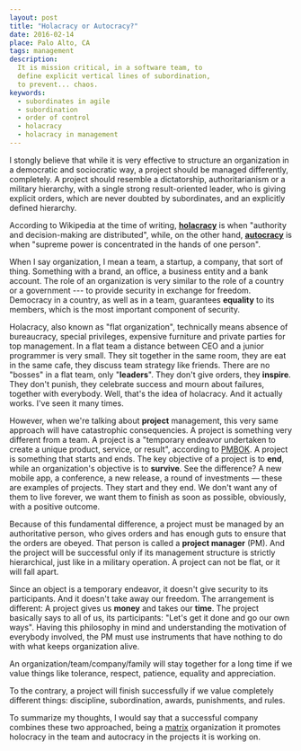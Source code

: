 ```yaml
---
layout: post
title: "Holacracy or Autocracy?"
date: 2016-02-14
place: Palo Alto, CA
tags: management
description:
  It is mission critical, in a software team, to
  define explicit vertical lines of subordination,
  to prevent... chaos.
keywords:
  - subordinates in agile
  - subordination
  - order of control
  - holacracy
  - holacracy in management
---
```


I stongly believe that while it is very effective to structure
an organization in a democratic and sociocratic way, a project
should be managed differently, completely.
A project should resemble a dictatorship, authoritarianism or a military hierarchy,
with a single strong result-oriented leader, who is giving explicit orders,
which are never doubted by subordinates, and an explicitly defined hierarchy.

<!--more-->

According to Wikipedia at the time of writing,
[**holacracy**](https://en.wikipedia.org/wiki/Holacracy) is when
"authority and decision-making are distributed", while,
on the other hand,
[**autocracy**](https://en.wikipedia.org/wiki/Autocracy) is when
"supreme power is concentrated in the hands of one person".

When I say organization, I mean a team, a startup, a company, that
sort of thing. Something with a brand, an office, a business entity
and a bank account. The role of an organization is very similar
to the role of a country or a government --- to provide security
in exchange for freedom. Democracy in a country, as well as in a team,
guarantees **equality** to its members,
which is the most important component of security.

Holacracy, also known as "flat organization", technically means absence
of bureaucracy, special privileges, expensive furniture and private parties
for top management. In a flat team a distance between CEO and
a junior programmer is very small. They sit together in the same room,
they are eat in the same cafe, they discuss team strategy like friends. There
are no "bosses" in a flat team, only "**leaders**". They don't give orders, they
**inspire**. They don't punish, they celebrate success and mourn about failures,
together with everybody. Well, that's the idea of holacracy.
And it actually works. I've seen it many times.

However, when we're talking about **project** management, this very same approach will
have catastrophic consequencies. A project is something very different
from a team. A project is a "temporary endeavor
undertaken to create a unique product, service, or result", according to
[PMBOK](http://www.pmi.org/PMBOK-Guide-and-Standards.aspx).
A project is something that starts and ends. The key objective of a project
is to **end**, while an organization's objective is to **survive**. See the
difference? A new mobile app, a conference, a new release, a round of
investments &mdash; these are examples of projects. They start and they end. We
don't want any of them to live forever, we want them to finish as soon as
possible, obviously, with a positive outcome.

Because of this fundamental difference, a project must be managed by
an authoritative person, who gives orders and
has enough guts to ensure that the orders are obeyed. That person is
called a **project manager** (PM). And the project will be successful only if
its management structure is strictly hierarchical, just like in a military operation.
A project can not be flat, or it will fall apart.

Since an object is a temporary endeavor, it doesn't give security to its
participants. And it doesn't take away our freedom. The arrangement is
different: A project gives us **money** and takes our **time**. The project
basically says to all of us, its participants: "Let's get it done and go
our own ways". Having this philosophy in mind and understanding the motivation
of everybody involved, the PM must use instruments that have nothing to do
with what keeps organization alive.

An organization/team/company/family will stay together for a long time if
we value things like tolerance, respect, patience, equality and appreciation.

To the contrary, a project will finish successfully if we value completely
different things: discipline, subordination, awards, punishments, and rules.

To summarize my thoughts, I would say that a successful company combines
these two approached, being a [matrix](https://en.wikipedia.org/wiki/Matrix_management)
organization it promotes holocracy in the team and autocracy in
the projects it is working on.

